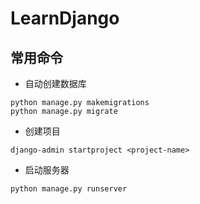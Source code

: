 # LearnDjango

## 常用命令

- 自动创建数据库

```
python manage.py makemigrations
python manage.py migrate
```

- 创建项目

```
django-admin startproject <project-name>
```

- 启动服务器

```
python manage.py runserver
```



